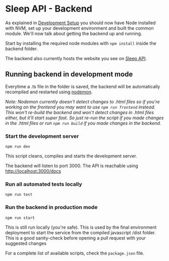 # Sleep API - Backend

As explained in [Development Setup](../DEVELOPMENT_SETUP.md) you should now have Node installed with NVM, set up your development environment and built the common module. We'll now talk about getting the backend up and running.

Start by installing the required node modules with `npm install` inside the backend folder.

The backend also currently hosts the website you see on [Sleep API][sleepapi].

## Running backend in development mode

Everytime a .ts file in the folder is saved, the backend will be automatically recompiled and restarted using [nodemon][nodemon].

_Note: Nodemon currently doesn't detect changes to .html files so if you're working on the frontend you may want to use `npm run frontend` instead. This won't re-build the backend and won't detect changes in .html files either, but it'll start super fast. So just re-run the script if you made changes in the .html files or run `npm run build` if you made changes in the backend._

### Start the development server

```
npm run dev
```

This script cleans, compiles and starts the development server.

The backend will listen to port 3000. The API is reachable using <http://localhost:3000/docs>

### Run all automated tests locally

```
npm run test
```

### Run the backend in production mode

```
npm run start
```

This is still run locally (you're safe). This is used by the final environment deployment to start the service from the compiled javascript /dist folder. This is a good sanity-check before opening a pull request with your suggested changes

For a complete list of available scripts, check the `package.json` file.

[sleepapi]: https://sleepapi.net/
[nodemon]: https://nodemon.io/
